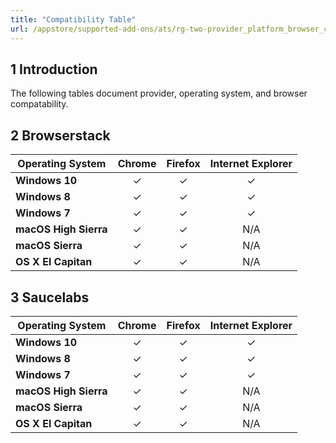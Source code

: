 ```yaml
---
title: "Compatibility Table" 
url: /appstore/supported-add-ons/ats/rg-two-provider_platform_browser_compatiblitiy_table/
---
```


## 1 Introduction

The following tables document provider, operating system, and browser compatability. 

## 2 Browserstack

Operating System       | Chrome   | Firefox  | Internet Explorer
---------------------  | :------: | :------: | :------------------:
**Windows 10**         | &#10003; | &#10003; | &#10003;
**Windows 8**          | &#10003; | &#10003; | &#10003;
**Windows 7**          | &#10003; | &#10003; | &#10003;
**macOS High Sierra**  | &#10003; | &#10003; | N/A
**macOS Sierra**       | &#10003; | &#10003; | N/A
**OS X El Capitan**    | &#10003; | &#10003; | N/A

## 3 Saucelabs

Operating System       | Chrome   | Firefox  | Internet Explorer
---------------------  | :------: | :------: | :------------------:
**Windows 10**         | &#10003; | &#10003; | &#10003;
**Windows 8**          | &#10003; | &#10003; | &#10003;
**Windows 7**          | &#10003; | &#10003; | &#10003;
**macOS High Sierra**  | &#10003; | &#10003; | N/A
**macOS Sierra**       | &#10003; | &#10003; | N/A
**OS X El Capitan**    | &#10003; | &#10003; | N/A
